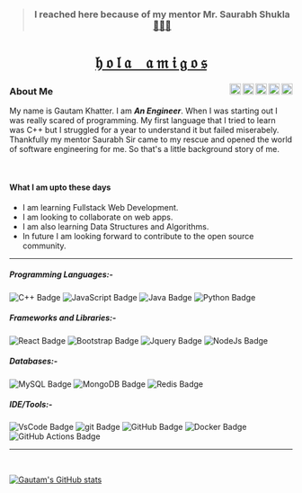 

> <h3 align="center">I reached here because of my mentor Mr. Saurabh Shukla  <a href="https://www.mysirg.com/">👨🏼‍🏫 </h3>
 
 <h1 align="center"> &hfr; &ofr; &lfr; &afr; &nbsp;&nbsp; &afr; &mfr; &ifr; &gfr; &ofr; &sfr;</a></h1>

<a href="https://discord.gg/3FUEy9tSv8">
<img align="right" alt="Gautam Khatter's discord" width="20px" src="https://raw.githubusercontent.com/peterthehan/peterthehan/master/assets/discord.svg" />
<a href="https://www.linkedin.com/in/gautamkhatter7">
<img align="right" alt="Gautam Khatter's LinkedIn" width="20px" src="https://raw.githubusercontent.com/peterthehan/peterthehan/master/assets/linkedin.svg" />
<a href="https://www.youtube.com/channel/UCY9Rc7oBWZZXExtgJcsQluA">
<img align="right" alt="Gautam Khatter's youtube" width="20px" src="https://raw.githubusercontent.com/peterthehan/peterthehan/master/assets/youtube.svg" />
<a href="https://twitter.com/GautamKhatter7">
<img align="right" alt="Gautam Khatter | Twitter" width="20px" src="https://raw.githubusercontent.com/peterthehan/peterthehan/master/assets/twitter.svg" />
<a href="https://www.facebook.com/gautamkhatter07">
<img align="right" alt="Gautam Khatter's Facebook" width="20px" src="https://raw.githubusercontent.com/peterthehan/peterthehan/master/assets/facebook.svg" />

</a>
 
 <h3>About Me</h3> 
 
 <p>My name is Gautam Khatter. I am <b><i>An Engineer</i></b>. When I was starting out I was really scared of programming. My first language that I tried to learn was C++ but I struggled for a year to understand it but failed miserabely. Thankfully my mentor Saurabh Sir came to my rescue and opened the world of software engineering for me. So that's a little background story of me.</p>
  
 <br>
 
  <h4>What I am upto these days</h4>
 
  - I am learning Fullstack Web Development.
  - I am looking to collaborate on web apps.
  - I am also learning Data Structures and Algorithms.
  - In future I am looking forward to contribute to the open source community.
 
 <hr>
 
 <h5>Programming Languages:- </h5>
 
 ![C++ Badge](https://img.shields.io/badge/-C++-00599C?style=flat-square&logo=c%2B%2B&logoColor=white&color=3776AB)
 ![JavaScript Badge](https://img.shields.io/badge/-JavaScript-F7DF1E?style=flat-square&logo=JavaScript&logoColor=000&color=F7DF1E)
 ![Java Badge](https://img.shields.io/badge/-Java-F7DF1E?style=flat-square&logo=Java&logoColor=white&color=3776AB)
 ![Python Badge](https://img.shields.io/badge/-Python-F7DF1E?style=flat-square&logo=Python&logoColor=000&color=F7DF1E)
 
 
 <h5>Frameworks and Libraries:- </h5>
 
 ![React Badge](https://img.shields.io/badge/-React-4FC08D?style=flat-square&logo=react&logoColor=white&color=4FC08D)
 ![Bootstrap Badge](https://img.shields.io/badge/-Bootstrap-7952B3?style=flat-square&logo=Bootstrap&logoColor=white&color=7952B3)
 ![Jquery Badge](https://img.shields.io/badge/-Jquery-0769AD?style=flat-square&logo=Jquery&logoColor=white&color=0769AD)
 ![NodeJs Badge](https://img.shields.io/badge/-Node.js-7952B3?style=flat-square&logo=Node.js&logoColor=white&color=7952B3)

  <h5>Databases:- </h5>
 
 ![MySQL Badge](https://img.shields.io/badge/-MySQL-4479A1?style=flat-square&logo=MySQL&logoColor=white&color=4479A1) 
 ![MongoDB Badge](https://img.shields.io/badge/-MongoDB-47A248?style=flat-square&logo=MongoDB&logoColor=white&color=47A248)
 ![Redis Badge](https://img.shields.io/badge/-Redis-DC382D?style=flat-square&logo=Redis&logoColor=white&color=DC382D) 
 
  <h5>IDE/Tools:- </h5>
 
 ![VsCode Badge](https://img.shields.io/badge/-VsCode-000?style=flat-square&logo=VsCode&logoColor=white&color=0769AD)
 ![git Badge](https://img.shields.io/badge/-git-F05032?style=flat-square&logo=git&logoColor=white&color=F05032)
 ![GitHub Badge](https://img.shields.io/badge/-GitHub-181717?style=flat-square&logo=GitHub&logoColor=white&color=181717)
 ![Docker Badge](https://img.shields.io/badge/-Docker-2496ED?style=flat-square&logo=Docker&logoColor=white&color=2496ED) 
 ![GitHub Actions Badge](https://img.shields.io/badge/-GitHub%20Actions-2088FF?style=flat-square&logo=GitHub%20Actions&logoColor=white&color=2088FF)
 
 <hr>
 
 <br>
 
 [![Gautam's GitHub stats](https://github-readme-stats.vercel.app/api?username=gautam-07&show_icons=true&theme=dracula)](https://github.com/anuraghazra/github-readme-stats)

 
 
 
 














